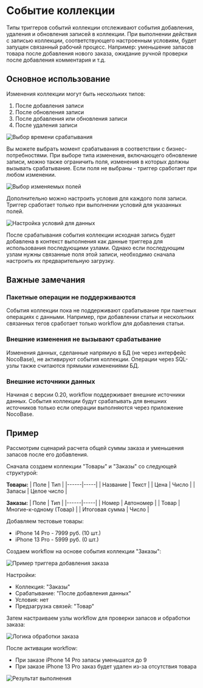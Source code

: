 # Событие коллекции

Типы триггеров событий коллекции отслеживают события добавления, удаления и обновления записей в коллекции. При выполнении действия с записью коллекции, соответствующего настроенным условиям, будет запущен связанный рабочий процесс. Например: уменьшение запасов товара после добавления нового заказа, ожидание ручной проверки после добавления комментария и т.д.

## Основное использование

Изменения коллекции могут быть нескольких типов:

1. После добавления записи
2. После обновления записи
3. После добавления или обновления записи
4. После удаления записи

![Выбор времени срабатывания](https://static-docs.nocobase.com/81275602742deb71e0c830eb97aa612c.png)

Вы можете выбрать момент срабатывания в соответствии с бизнес-потребностями. При выборе типа изменения, включающего обновление записи, можно также ограничить поля, изменения в которых должны вызывать срабатывание. Если поля не выбраны - триггер сработает при любом изменении.

![Выбор изменяемых полей](https://static-docs.nocobase.com/874a1475f01298b3c00267b2b4674611.png)

Дополнительно можно настроить условия для каждого поля записи. Триггер сработает только при выполнении условий для указанных полей.

![Настройка условий для данных](https://static-docs.nocobase.com/264ae3835dcd75cee0eef7812c11fe0c.png)

После срабатывания события коллекции исходная запись будет добавлена в контекст выполнения как данные триггера для использования последующими узлами. Однако если последующим узлам нужны связанные поля этой записи, необходимо сначала настроить их предварительную загрузку.

## Важные замечания

### Пакетные операции не поддерживаются

События коллекции пока не поддерживают срабатывание при пакетных операциях с данными. Например, при добавлении статьи и нескольких связанных тегов сработает только workflow для добавления статьи.

### Внешние изменения не вызывают срабатывание

Изменения данных, сделанные напрямую в БД (не через интерфейс NocoBase), не активируют события коллекции. Операции через SQL-узлы также считаются прямыми изменениями БД.

### Внешние источники данных

Начиная с версии 0.20, workflow поддерживает внешние источники данных. События коллекции будут срабатывать для внешних источников только если операции выполняются через приложение NocoBase.

## Пример

Рассмотрим сценарий расчета общей суммы заказа и уменьшения запасов после его добавления.

Сначала создаем коллекции "Товары" и "Заказы" со следующей структурой:

**Товары:**
| Поле | Тип |
|------|-----|
| Название | Текст |
| Цена | Число |
| Запасы | Целое число |

**Заказы:**
| Поле | Тип |
|------|-----|
| Номер | Автономер |
| Товар | Многие-к-одному (Товар) |
| Итоговая сумма | Число |

Добавляем тестовые товары:
- iPhone 14 Pro - 7999 руб. (10 шт.)
- iPhone 13 Pro - 5999 руб. (0 шт.)

Создаем workflow на основе события коллекции "Заказы":

![Пример триггера добавления заказа](https://static-docs.nocobase.com/094392a870dddc65aeb20357f62ddc08.png)

Настройки:
- Коллекция: "Заказы"
- Срабатывание: "После добавления данных"
- Условия: нет
- Предзагрузка связей: "Товар"

Затем настраиваем узлы workflow для проверки запасов и обработки заказа:

![Логика обработки заказа](https://static-docs.nocobase.com/7713ea1aaa0f52a0dc3c92aba5e58f05.png)

После активации workflow:
- При заказе iPhone 14 Pro запасы уменьшатся до 9
- При заказе iPhone 13 Pro заказ будет удален из-за отсутствия товара

![Результат выполнения](https://static-docs.nocobase.com/24cbe51e24ba4804b3bd48d99415c54f.png)
